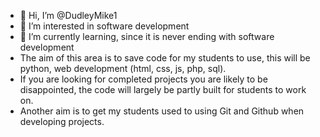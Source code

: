 - 👋 Hi, I’m @DudleyMike1
- 👀 I’m interested in software development
- 🌱 I’m currently learning, since it is never ending with software development
- The aim of this area is to save code for my students to use, this will be python, web development (html, css, js, php, sql).
- If you are looking for completed projects you are likely to be disappointed, the code will largely be partly built for students to work on.
- Another aim is to get my students used to using Git and Github when developing projects.

<!---
DudleyMike1/DudleyMike1 is a ✨ special ✨ repository because its `README.md` (this file) appears on your GitHub profile.
You can click the Preview link to take a look at your changes.
--->
